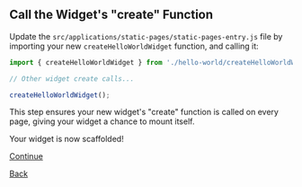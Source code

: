 ##  Call the Widget's "create" Function

Update the `src/applications/static-pages/static-pages-entry.js` file by importing your new `createHelloWorldWidget` function, and calling it:

```javascript
import { createHelloWorldWidget } from './hello-world/createHelloWorldWidget';

// Other widget create calls...

createHelloWorldWidget();
```

This step ensures your new widget's "create" function is called on every page, giving your widget a chance to mount itself.

Your widget is now scaffolded!

[Continue]()

[Back]()
